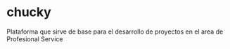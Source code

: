 # chucky
Plataforma que sirve de base para el desarrollo de proyectos en el area de Profesional Service
